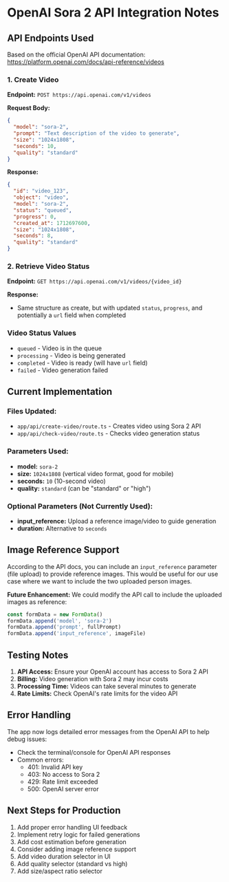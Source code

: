 # OpenAI Sora 2 API Integration Notes

## API Endpoints Used

Based on the official OpenAI API documentation:
https://platform.openai.com/docs/api-reference/videos

### 1. Create Video
**Endpoint:** `POST https://api.openai.com/v1/videos`

**Request Body:**
```json
{
  "model": "sora-2",
  "prompt": "Text description of the video to generate",
  "size": "1024x1808",
  "seconds": 10,
  "quality": "standard"
}
```

**Response:**
```json
{
  "id": "video_123",
  "object": "video",
  "model": "sora-2",
  "status": "queued",
  "progress": 0,
  "created_at": 1712697600,
  "size": "1024x1808",
  "seconds": 8,
  "quality": "standard"
}
```

### 2. Retrieve Video Status
**Endpoint:** `GET https://api.openai.com/v1/videos/{video_id}`

**Response:**
- Same structure as create, but with updated `status`, `progress`, and potentially a `url` field when completed

### Video Status Values
- `queued` - Video is in the queue
- `processing` - Video is being generated
- `completed` - Video is ready (will have `url` field)
- `failed` - Video generation failed

## Current Implementation

### Files Updated:
- `app/api/create-video/route.ts` - Creates video using Sora 2 API
- `app/api/check-video/route.ts` - Checks video generation status

### Parameters Used:
- **model:** `sora-2`
- **size:** `1024x1808` (vertical video format, good for mobile)
- **seconds:** `10` (10-second video)
- **quality:** `standard` (can be "standard" or "high")

### Optional Parameters (Not Currently Used):
- **input_reference:** Upload a reference image/video to guide generation
- **duration:** Alternative to `seconds`

## Image Reference Support

According to the API docs, you can include an `input_reference` parameter (file upload) to provide reference images. This would be useful for our use case where we want to include the two uploaded person images.

**Future Enhancement:**
We could modify the API call to include the uploaded images as reference:
```javascript
const formData = new FormData()
formData.append('model', 'sora-2')
formData.append('prompt', fullPrompt)
formData.append('input_reference', imageFile)
```

## Testing Notes

1. **API Access:** Ensure your OpenAI account has access to Sora 2 API
2. **Billing:** Video generation with Sora 2 may incur costs
3. **Processing Time:** Videos can take several minutes to generate
4. **Rate Limits:** Check OpenAI's rate limits for the video API

## Error Handling

The app now logs detailed error messages from the OpenAI API to help debug issues:
- Check the terminal/console for OpenAI API responses
- Common errors:
  - 401: Invalid API key
  - 403: No access to Sora 2
  - 429: Rate limit exceeded
  - 500: OpenAI server error

## Next Steps for Production

1. Add proper error handling UI feedback
2. Implement retry logic for failed generations
3. Add cost estimation before generation
4. Consider adding image reference support
5. Add video duration selector in UI
6. Add quality selector (standard vs high)
7. Add size/aspect ratio selector

